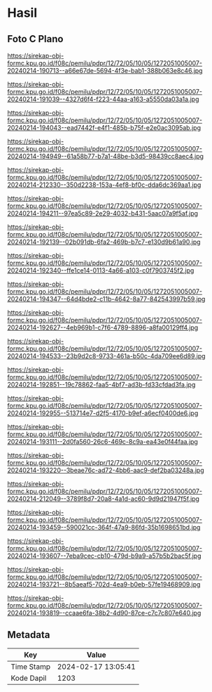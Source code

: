 # Hasil

## Foto C Plano

https://sirekap-obj-formc.kpu.go.id/f08c/pemilu/pdpr/12/72/05/10/05/1272051005007-20240214-190713--a66e67de-5694-4f3e-bab1-388b063e8c46.jpg

https://sirekap-obj-formc.kpu.go.id/f08c/pemilu/pdpr/12/72/05/10/05/1272051005007-20240214-191039--4327d6f4-f223-44aa-a163-a5550da03a1a.jpg

https://sirekap-obj-formc.kpu.go.id/f08c/pemilu/pdpr/12/72/05/10/05/1272051005007-20240214-194043--ead7442f-e4f1-485b-b75f-e2e0ac3095ab.jpg

https://sirekap-obj-formc.kpu.go.id/f08c/pemilu/pdpr/12/72/05/10/05/1272051005007-20240214-194949--61a58b77-b7a1-48be-b3d5-98439cc8aec4.jpg

https://sirekap-obj-formc.kpu.go.id/f08c/pemilu/pdpr/12/72/05/10/05/1272051005007-20240214-212330--350d2238-153a-4ef8-bf0c-dda6dc369aa1.jpg

https://sirekap-obj-formc.kpu.go.id/f08c/pemilu/pdpr/12/72/05/10/05/1272051005007-20240214-194211--97ea5c89-2e29-4032-b431-5aac07a9f5af.jpg

https://sirekap-obj-formc.kpu.go.id/f08c/pemilu/pdpr/12/72/05/10/05/1272051005007-20240214-192139--02b091db-6fa2-469b-b7c7-e130d9b61a90.jpg

https://sirekap-obj-formc.kpu.go.id/f08c/pemilu/pdpr/12/72/05/10/05/1272051005007-20240214-192340--ffe1ce14-0113-4a66-a103-c0f7903745f2.jpg

https://sirekap-obj-formc.kpu.go.id/f08c/pemilu/pdpr/12/72/05/10/05/1272051005007-20240214-194347--64d4bde2-c11b-4642-8a77-842543997b59.jpg

https://sirekap-obj-formc.kpu.go.id/f08c/pemilu/pdpr/12/72/05/10/05/1272051005007-20240214-192627--4eb969b1-c7f6-4789-8896-a8fa00129ff4.jpg

https://sirekap-obj-formc.kpu.go.id/f08c/pemilu/pdpr/12/72/05/10/05/1272051005007-20240214-194533--23b9d2c8-9733-461a-b50c-4da709ee6d89.jpg

https://sirekap-obj-formc.kpu.go.id/f08c/pemilu/pdpr/12/72/05/10/05/1272051005007-20240214-192851--19c78862-faa5-4bf7-ad3b-fd33cfdad3fa.jpg

https://sirekap-obj-formc.kpu.go.id/f08c/pemilu/pdpr/12/72/05/10/05/1272051005007-20240214-192955--513714e7-d2f5-4170-b9ef-a6ecf0400de6.jpg

https://sirekap-obj-formc.kpu.go.id/f08c/pemilu/pdpr/12/72/05/10/05/1272051005007-20240214-193111--2d0fa560-26c6-469c-8c9a-ea43e0f44faa.jpg

https://sirekap-obj-formc.kpu.go.id/f08c/pemilu/pdpr/12/72/05/10/05/1272051005007-20240214-193220--3beae76c-ad72-4bb6-aac9-def2ba03248a.jpg

https://sirekap-obj-formc.kpu.go.id/f08c/pemilu/pdpr/12/72/05/10/05/1272051005007-20240214-212049--3789f8d7-20a8-4a1d-ac60-9d9d21947f5f.jpg

https://sirekap-obj-formc.kpu.go.id/f08c/pemilu/pdpr/12/72/05/10/05/1272051005007-20240214-193459--590021cc-364f-47a9-86fd-35b1698651bd.jpg

https://sirekap-obj-formc.kpu.go.id/f08c/pemilu/pdpr/12/72/05/10/05/1272051005007-20240214-193607--7eba9cec-cb10-479d-b9a9-a57b5b2bac5f.jpg

https://sirekap-obj-formc.kpu.go.id/f08c/pemilu/pdpr/12/72/05/10/05/1272051005007-20240214-193721--8b5aeaf5-702d-4ea9-b0eb-57fe19468909.jpg

https://sirekap-obj-formc.kpu.go.id/f08c/pemilu/pdpr/12/72/05/10/05/1272051005007-20240214-193819--ccaae6fa-38b2-4d90-87ce-c7c7c807e640.jpg


## Metadata

| Key        | Value               |
| ---------- | ------------------- |
| Time Stamp | 2024-02-17 13:05:41 |
| Kode Dapil | 1203                |



